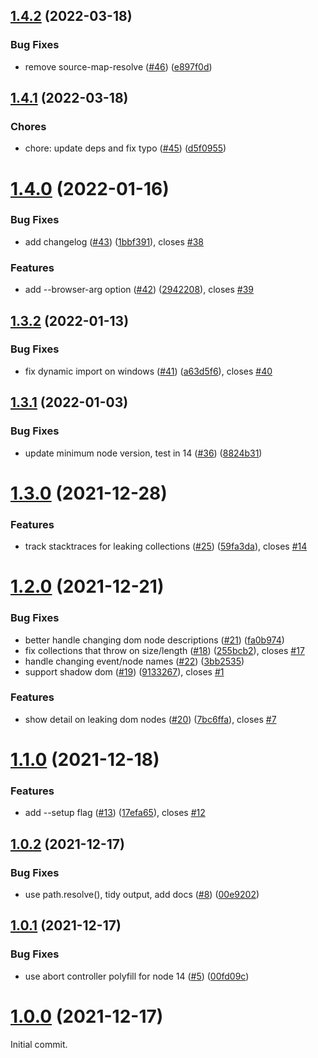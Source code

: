 ## [1.4.2](https://github.com/nolanlawson/fuite/compare/v1.4.1...v1.4.2) (2022-03-18)


### Bug Fixes

* remove source-map-resolve ([#46](https://github.com/nolanlawson/fuite/issues/46)) ([e897f0d](https://github.com/nolanlawson/fuite/commit/e897f0da55ebd25e5bb0e4def1e7d5fcec1afbe4))



## [1.4.1](https://github.com/nolanlawson/fuite/compare/v1.4.0...v1.4.1) (2022-03-18)

### Chores

* chore: update deps and fix typo ([#45](https://github.com/nolanlawson/fuite/issues/45)) ([d5f0955](https://github.com/nolanlawson/fuite/commit/d5f0955ec6bb8bb16d904610c3552d8349c64904))


# [1.4.0](https://github.com/nolanlawson/fuite/compare/v1.3.2...v1.4.0) (2022-01-16)


### Bug Fixes

* add changelog ([#43](https://github.com/nolanlawson/fuite/issues/43)) ([1bbf391](https://github.com/nolanlawson/fuite/commit/1bbf3910b2b3a6e62b394495e87c11defec35681)), closes [#38](https://github.com/nolanlawson/fuite/issues/38)


### Features

* add --browser-arg option ([#42](https://github.com/nolanlawson/fuite/issues/42)) ([2942208](https://github.com/nolanlawson/fuite/commit/2942208e75acc425a65df8e187979c1f22c94c53)), closes [#39](https://github.com/nolanlawson/fuite/issues/39)



## [1.3.2](https://github.com/nolanlawson/fuite/compare/v1.3.1...v1.3.2) (2022-01-13)


### Bug Fixes

* fix dynamic import on windows ([#41](https://github.com/nolanlawson/fuite/issues/41)) ([a63d5f6](https://github.com/nolanlawson/fuite/commit/a63d5f62f2ad2cfb38f614fc42146cfa32bfdb97)), closes [#40](https://github.com/nolanlawson/fuite/issues/40)



## [1.3.1](https://github.com/nolanlawson/fuite/compare/v1.3.0...v1.3.1) (2022-01-03)


### Bug Fixes

* update minimum node version, test in 14 ([#36](https://github.com/nolanlawson/fuite/issues/36)) ([8824b31](https://github.com/nolanlawson/fuite/commit/8824b3139591cc334b89688b0103b4dac05db927))



# [1.3.0](https://github.com/nolanlawson/fuite/compare/v1.2.0...v1.3.0) (2021-12-28)


### Features

* track stacktraces for leaking collections ([#25](https://github.com/nolanlawson/fuite/issues/25)) ([59fa3da](https://github.com/nolanlawson/fuite/commit/59fa3da4ad3b0998b10d56bad23f2f8433efb6c5)), closes [#14](https://github.com/nolanlawson/fuite/issues/14)



# [1.2.0](https://github.com/nolanlawson/fuite/compare/v1.1.0...v1.2.0) (2021-12-21)


### Bug Fixes

* better handle changing dom node descriptions ([#21](https://github.com/nolanlawson/fuite/issues/21)) ([fa0b974](https://github.com/nolanlawson/fuite/commit/fa0b974f9b4752215fb8dc393e7669e5e593fd8c))
* fix collections that throw on size/length ([#18](https://github.com/nolanlawson/fuite/issues/18)) ([255bcb2](https://github.com/nolanlawson/fuite/commit/255bcb2a3ceb6a36dd0dd373bce46dd2c4d2eff3)), closes [#17](https://github.com/nolanlawson/fuite/issues/17)
* handle changing event/node names ([#22](https://github.com/nolanlawson/fuite/issues/22)) ([3bb2535](https://github.com/nolanlawson/fuite/commit/3bb2535df7c5bae59c0c6fd6b30251b2d5906e2b))
* support shadow dom ([#19](https://github.com/nolanlawson/fuite/issues/19)) ([9133267](https://github.com/nolanlawson/fuite/commit/91332672ecf76c5c53dae5caddf2fdd43e10c6e9)), closes [#1](https://github.com/nolanlawson/fuite/issues/1)


### Features

* show detail on leaking dom nodes ([#20](https://github.com/nolanlawson/fuite/issues/20)) ([7bc6ffa](https://github.com/nolanlawson/fuite/commit/7bc6ffa00e2296c0623a255fa828fe168ec6f8e1)), closes [#7](https://github.com/nolanlawson/fuite/issues/7)



# [1.1.0](https://github.com/nolanlawson/fuite/compare/v1.0.2...v1.1.0) (2021-12-18)


### Features

* add --setup flag ([#13](https://github.com/nolanlawson/fuite/issues/13)) ([17efa65](https://github.com/nolanlawson/fuite/commit/17efa65ef50e3866bfdddaa16e7bf019266f34e5)), closes [#12](https://github.com/nolanlawson/fuite/issues/12)



## [1.0.2](https://github.com/nolanlawson/fuite/compare/v1.0.1...v1.0.2) (2021-12-17)


### Bug Fixes

* use path.resolve(), tidy output, add docs ([#8](https://github.com/nolanlawson/fuite/issues/8)) ([00e9202](https://github.com/nolanlawson/fuite/commit/00e9202e483aa0271887514ffef7b8cb56bf12f9))



## [1.0.1](https://github.com/nolanlawson/fuite/compare/v1.0.0...v1.0.1) (2021-12-17)


### Bug Fixes

* use abort controller polyfill for node 14 ([#5](https://github.com/nolanlawson/fuite/issues/5)) ([00fd09c](https://github.com/nolanlawson/fuite/commit/00fd09ca1484966832d4075625a46144790c1347))



# [1.0.0](https://github.com/nolanlawson/fuite/compare/545610dbf379992d696f427f486c9417a4650758...v1.0.0) (2021-12-17)

Initial commit.
